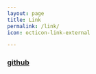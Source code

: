 ```yaml
---
layout: page
title: Link
permalink: /link/
icon: octicon-link-external

---
```


### [github](https://eccentric-w.github.io/blog)
